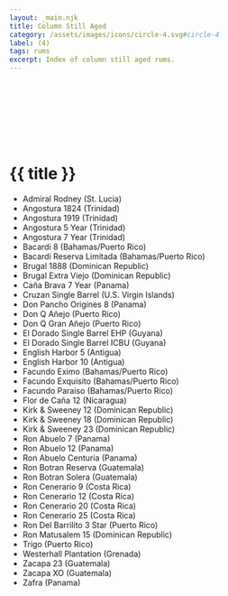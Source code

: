 ```yaml
---
layout: _main.njk
title: Column Still Aged
category: /assets/images/icons/circle-4.svg#circle-4
label: (4)
tags: rums
excerpt: Index of column still aged rums.
---
```

<!-- markdownlint-disable MD025 -->
# {{ title }}<icon-l space="1em" label="(4)"><span class="with-icon"><svg class="icon"><use href="/assets/images/icons/circle-4.svg#circle-4"></use></svg></span></icon-l>
<!-- markdownlint-disable MD025 -->

<div class="index">

* Admiral Rodney (St. Lucia)
* Angostura 1824 (Trinidad)
* Angostura 1919 (Trinidad)
* Angostura 5 Year (Trinidad)
* Angostura 7 Year (Trinidad)
* Bacardi 8 (Bahamas/Puerto Rico)
* Bacardi Reserva Limitada (Bahamas/Puerto Rico)
* Brugal 1888 (Dominican Republic)
* Brugal Extra Viejo (Dominican Republic)
* Caña Brava 7 Year (Panama)
* Cruzan Single Barrel (U.S. Virgin Islands)
* Don Pancho Origines 8 (Panama)
* Don Q Añejo (Puerto Rico)
* Don Q Gran Añejo (Puerto Rico)
* El Dorado Single Barrel EHP (Guyana)
* El Dorado Single Barrel ICBU (Guyana)
* English Harbor 5 (Antigua)
* English Harbor 10 (Antigua)
* Facundo Eximo (Bahamas/Puerto Rico)
* Facundo Exquisito (Bahamas/Puerto Rico)
* Facundo Paraiso (Bahamas/Puerto Rico)
* Flor de Caña 12 (Nicaragua)
* Kirk &amp; Sweeney 12 (Dominican Republic)
* Kirk &amp; Sweeney 18 (Dominican Republic)
* Kirk &amp; Sweeney 23 (Dominican Republic)
* Ron Abuelo 7 (Panama)
* Ron Abuelo 12 (Panama)
* Ron Abuelo Centuria (Panama)
* Ron Botran Reserva (Guatemala)
* Ron Botran Solera (Guatemala)
* Ron Cenerario 9 (Costa Rica)
* Ron Cenerario 12 (Costa Rica)
* Ron Cenerario 20 (Costa Rica)
* Ron Cenerario 25 (Costa Rica)
* Ron Del Barrilito 3 Star (Puerto Rico)
* Ron Matusalem 15 (Dominican Republic)
* Trigo (Puerto Rico)
* Westerhall Plantation (Grenada)
* Zacapa 23 (Guatemala)
* Zacapa XO (Guatemala)
* Zafra (Panama)

</div>
